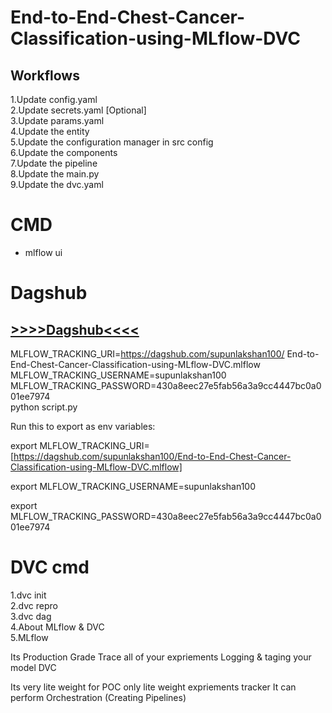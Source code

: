 # End-to-End-Chest-Cancer-Classification-using-MLflow-DVC

## Workflows

1.Update config.yaml <br>
2.Update secrets.yaml [Optional] <br>
3.Update params.yaml <br>
4.Update the entity <br>
5.Update the configuration manager in src config <br>
6.Update the components <br>
7.Update the pipeline <br>
8.Update the main.py <br>
9.Update the dvc.yaml


# CMD
- mlflow ui

# Dagshub
## [>>>>Dagshub<<<<](https://dagshub.com)

MLFLOW_TRACKING_URI=https://dagshub.com/supunlakshan100/      End-to-End-Chest-Cancer-Classification-using-MLflow-DVC.mlflow \
MLFLOW_TRACKING_USERNAME=supunlakshan100 \
MLFLOW_TRACKING_PASSWORD=430a8eec27e5fab56a3a9cc4447bc0a001ee7974 \
python script.py

Run this to export as env variables:

export MLFLOW_TRACKING_URI=[https://dagshub.com/supunlakshan100/End-to-End-Chest-Cancer-Classification-using-MLflow-DVC.mlflow] <br>

export MLFLOW_TRACKING_USERNAME=supunlakshan100 <br>

export MLFLOW_TRACKING_PASSWORD=430a8eec27e5fab56a3a9cc4447bc0a001ee7974



# DVC cmd 

1.dvc init <br>
2.dvc repro <br>
3.dvc dag <br>
4.About MLflow & DVC <br>
5.MLflow

Its Production Grade
Trace all of your expriements
Logging & taging your model
DVC

Its very lite weight for POC only
lite weight expriements tracker
It can perform Orchestration (Creating Pipelines)